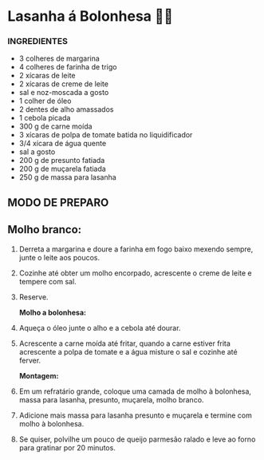 # Lasanha á Bolonhesa :man_cook:

### INGREDIENTES

- 3 colheres de margarina
- 4 colheres de farinha de trigo
- 2 xícaras de leite
- 2 xícaras de creme de leite
- sal e noz-moscada a gosto
- 1 colher de óleo
- 2 dentes de alho amassados
- 1 cebola picada
- 300 g de carne moída
- 3 xícaras de polpa de tomate batida no liquidificador
- 3/4 xícara de água quente
- sal a gosto
- 200 g de presunto fatiada
- 200 g de muçarela fatiada
- 250 g de massa para lasanha



## MODO DE PREPARO



## **Molho branco:**

1. Derreta a margarina e doure a farinha em fogo baixo mexendo sempre, junte o leite aos poucos.

2. Cozinhe até obter um molho encorpado, acrescente o creme de leite e tempere com sal.

3. Reserve.

   **Molho a bolonhesa:**

4. Aqueça o óleo junte o alho e a cebola até dourar.

5. Acrescente a carne moída até fritar, quando a carne estiver frita acrescente a polpa de tomate e a água misture o sal e cozinhe até ferver.

   **Montagem:**

6. Em um refratário grande, coloque uma camada de molho à bolonhesa, massa para lasanha, presunto, muçarela, molho branco.

7. Adicione mais massa para lasanha presunto e muçarela e termine com molho à bolonhesa.

8. Se quiser, polvilhe um pouco de queijo parmesão ralado e leve ao forno para gratinar por 20 minutos.



